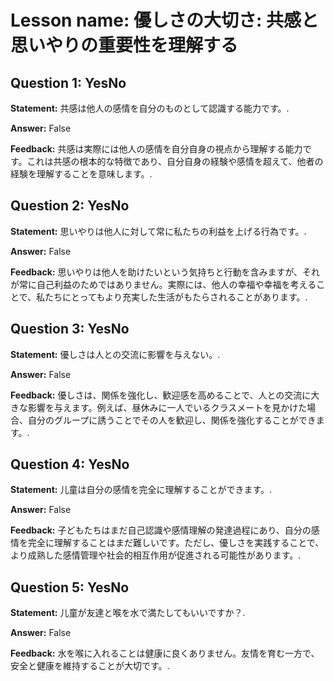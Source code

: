 # Lesson name: 優しさの大切さ: 共感と思いやりの重要性を理解する

## Question 1: YesNo

**Statement:** 共感は他人の感情を自分のものとして認識する能力です。.

**Answer:** False

**Feedback:**
共感は実際には他人の感情を自分自身の視点から理解する能力です。これは共感の根本的な特徴であり、自分自身の経験や感情を超えて、他者の経験を理解することを意味します。.


## Question 2: YesNo

**Statement:** 思いやりは他人に対して常に私たちの利益を上げる行為です。.

**Answer:** False

**Feedback:**
思いやりは他人を助けたいという気持ちと行動を含みますが、それが常に自己利益のためではありません。実際には、他人の幸福や幸福を考えることで、私たちにとってもより充実した生活がもたらされることがあります。.


## Question 3: YesNo

**Statement:** 優しさは人との交流に影響を与えない。.

**Answer:** False

**Feedback:**
優しさは、関係を強化し、歓迎感を高めることで、人との交流に大きな影響を与えます。例えば、昼休みに一人でいるクラスメートを見かけた場合、自分のグループに誘うことでその人を歓迎し、関係を強化することができます。.


## Question 4: YesNo

**Statement:** 儿童は自分の感情を完全に理解することができます。.

**Answer:** False

**Feedback:**
子どもたちはまだ自己認識や感情理解の発達過程にあり、自分の感情を完全に理解することはまだ難しいです。ただし、優しさを実践することで、より成熟した感情管理や社会的相互作用が促進される可能性があります。.


## Question 5: YesNo

**Statement:** 儿童が友達と喉を水で満たしてもいいですか？.

**Answer:** False

**Feedback:**
水を喉に入れることは健康に良くありません。友情を育む一方で、安全と健康を維持することが大切です。.

